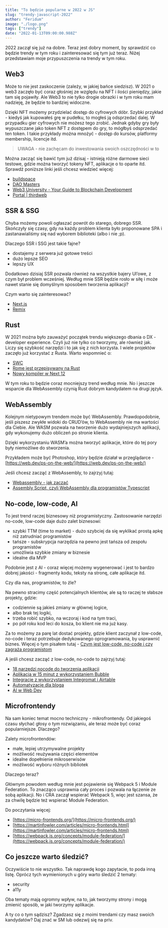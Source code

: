 ```yaml
---
title: "To będzie popularne w 2022 w JS"
slug: "trendy-javascript-2022"
author: "Feridum"
image: "./logo.png"
tags: ["trendy"]
date: "2022-01-13T09:00:00.988Z"
---
```


2022 zaczął się już na dobre. Teraz jest dobry moment, by sprawdzić co będzie trendy w tym roku i zainteresować się tym już teraz. Niżej przedstawiam moje przypuszczenia na trendy w tym roku.

<!--more-->

## Web3

Może to nie jest zaskoczenie (zależy, w jakiej bańce siedzisz). W 2021 o web3 zaczęło być coraz głośniej ze względu na NFT i ilości pieniędzy, jakie tam się pojawiły. Ale Web3 to nie tylko drogie obrazki i w tym roku mam nadzieję, że będzie to bardziej widoczne. 

Dzięki NFT możemy przydzielać dostęp do cyfrowych dóbr. Szybki przykład - kiedyś jak kupowałeś grę w pudełku, to mogłeś ją odsprzedać dalej. W przypadku gier cyfrowych nie możesz tego zrobić. Jednak gdyby gry były wypuszczane jako token NFT z dostępem do gry, to mógłbyś odsprzedać ten token.  I takie przykłady można mnożyć - dostęp do kursów, platformy membership, licencje itd.

> UWAGA - nie zachęcam do inwestowania swoich oszczędności w to

Można zacząć się bawić tym już dzisaj - istnieją różne darmowe sieci testowe, gdzie można tworzyć tokeny NFT, aplikacje o to oparte itd. Sprawdź poniższe linki jeśli chcesz wiedzieć więcej: 

- [buildspace](https://buildspace.so/)
- [DAO Masters](https://www.daomasters.xyz/)
- [Web3 University - Your Guide to Blockchain Development](https://www.web3.university/)
- [Portal | thirdweb](https://thirdweb.com/portal)

## SSR & SSG

Chyba możemy powoli ogłaszać powrót do starego, dobrego SSR. Skończyły się czasy, gdy na każdy problem klienta było proponowane SPA i zastanawialiśmy się nad wyborem biblioteki (albo i nie ;p).

Dlaczego SSR i SSG jest takie fajne?

- dostajemy z serwera już gotowe treści
- dużo lepsze SEO
- lepszy UX

Dodatkowo dzisiaj SSR pozwala również na wszystkie bajery UI’owe, z czym był problem wcześniej. Według mnie SSR będzie rosło w siłę i może nawet stanie się domyślnym sposobem tworzenia aplikacji?

Czym warto się zainteresować?

- [Next.js](https://nextjs.org/)
- [Remix](https://remix.run/)

## Rust

W 2021 można było zauważyć początek trendu większego dbania o DX - developer experience. Czyli już nie tylko co tworzymy, ale również jak. Liczy się szybkość narzędzi i to jak się z nich korzysta. I wiele projektów zaczęło już korzystać z Rusta. Warto wspomnieć o:

- [SWC](https://swc.rs/)
- [Rome jest przepisywany na Rust](https://rome.tools/blog/2021/09/21/rome-will-be-rewritten-in-rust)
- [Nowy kompiler w Next 12](https://nextjs.org/blog/next-12#faster-builds-and-fast-refresh-with-rust-compiler)

W tym roku to będzie coraz mocniejszy trend według mnie. No i jeszcze wsparcie dla WebAssembly czynią Rust dobrym kandydatem na drugi język.

## WebAssembly

Kolejnym nietypowym trendem może być WebAssembly. Prawdopodobnie, jeśli piszesz zwykłe widoki do CRUD’ów, to WebAssembly nie ma wartości dla Ciebie. Ale WASM pozwala na tworzenie dużo wydajniejszych aplikacji, gdy wykonujemy dużo obliczeń po stronie klienta. 

Dzięki wykorzystaniu WASM’a można tworzyć aplikacje, które do tej pory były niemożliwe do stworzenia. 

Przykładem może być Photoshop, który będzie działał w przeglądarce - [https://web.dev/ps-on-the-web/](https://web.dev/ps-on-the-web/)

Jeśli chcesz zacząć z WebAssembly, to zajrzyj tutaj:

- [Webassembly - jak zaczać](https://fsgeek.pl/post/webassembly-jak-zaczac/)
- [Assembly Script, czyli WebAssembly dla programistów Typescript](https://fsgeek.pl/post/assembly-script-czyli-webassembly-dla-programistow-typescripta/)

## No-code, low-code, AI

To jest trend raczej biznesowy niż programistyczny. Zastosowanie narzędzi no-code, low-code daje dużo zalet biznesowi: 

- szybki TTM (time to market) - dużo szybciej da się wyklikać prostą apkę niż zatrudniać programistów
- tańsze - subskrypcja narzędzia na pewno jest tańsza od zespołu programistów
- umożliwia szybkie zmiany w biznesie
- idealne dla MVP

Podobnie jest z AI - coraz więcej możemy wygenerować i jest to bardzo dobrej jakości - fragmenty kodu, teksty na stronę, całe aplikacje itd.

Czy dla nas, programistów, to źle?

Na pewno stracimy część potencjalnych klientów, ale są to raczej te słabsze projekty, gdzie:

- codziennie są jakieś zmiany w głównej logice,
- albo brak tej logiki,
- trzeba robić szybko, na wczoraj i kod na tym traci,
- po pół roku kod leci do kosza, bo klient nie ma już kasy.

Za to możemy za parę lat dostać projekty, gdzie klient zaczynał z low-code, no-code i teraz potrzebuje dedykowanego oprogramowania, by usprawnić biznes. Więcej o tym pisałem tutaj - [Czym jest low-code, no-code i czy zagraża programistom](https://fsgeek.pl/post/czym-jest-low-code-no-code/)

A jeśli chcesz zacząć z low-code, no-code to zajrzyj tutaj:

- [18 narzędzi nocode do tworzenia aplikacji](https://fsgeek.pl/post/18-narzedzi-nocode-do-stworzenia-aplikacji/)
- [Aplikacja w 15 minut z wykorzystaniem Bubble](https://fsgeek.pl/post/jak-15-minut-zrobic-todo-app/)
- [Integracje z wykorzystaniem Integromat i Airtable](https://fsgeek.pl/post/automatyzacje-integromat-airtable/)
- [Automatyzacje dla bloga](https://fsgeek.pl/post/automatyzacje-dla-bloga-integromat-airtable/)
- [AI w Web Dev](https://fsgeek.pl/post/przyszlosc-ai-w-web-development/)

## Microfrontendy

Na sam koniec temat mocno techniczny - mikrofrontendy. Od jakiegoś czasu słychać głosy o tym rozwiązaniu, ale teraz może być coraz popularniejsze. Dlaczego?

Zalety microfrontendów: 

- małe, lepiej utrzymywalne projekty
- możliwość reużywania części elementów
- idealne dopełnienie mikroserwisów
- możliwość wyboru różnych bibliotek

Dlaczego teraz?

Głównym powodem według mnie jest pojawienie się Webpack 5 i Module Federation. To znacząco usprawnia cały proces i pozwala na łączenie ze sobą aplikacji. No i CRA zaczął wspierać Webpack 5, więc jest szansa, że za chwilę będzie też wspierać Module Federation. 

Do poczytania więcej: 

- [https://micro-frontends.org/](https://micro-frontends.org/)
- [https://martinfowler.com/articles/micro-frontends.html](https://martinfowler.com/articles/micro-frontends.html)
- [https://webpack.js.org/concepts/module-federation/](https://webpack.js.org/concepts/module-federation/)

## Co jeszcze warto śledzić?

Oczywiście to nie wszystko. Tak naprawdę kogo zapytacie, to poda inną listę. Oprócz tych wymienionych u góry warto śledzić 2 tematy: 

- security
- a11y

Oba tematy mają ogromny wpływ, na to, jak tworzymy strony i mogą zmienić sposób, w jaki tworzymy aplikacje. 

A ty co o tym sądzisz? Zgadzasz się z moimi trendami czy masz swoich kandydatów? Daj znać w SM lub odezwij się na priv.